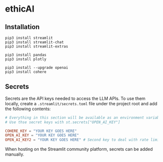 # ethicAI

## Installation

```
pip3 install streamlit
pip3 install streamlit-chat
pip3 install streamlit-extras

pip3 install pandas
pip3 install plotly

pip3 install --upgrade openai
pip3 install cohere
```


## Secrets

Secrets are the API keys needed to access the LLM APIs. To use them locally, create a `.streamlit/secrets.toml` file under the project root and add the following contents:

```toml
# Everything in this section will be available as an environment variable
# Use thse secret keys with st.secrets["OPEN_AI_KEY"]

COHERE_KEY = "YOUR KEY GOES HERE"
OPEN_AI_KEY = "YOUR KEY GOES HERE" 
OPEN_AI_KEY2 = "YOUR KEY GOES HERE" # Second key to deal with rate limits
```

When hosting on the Streamlit community platform, secrets can be added manually.